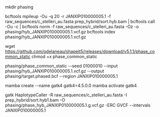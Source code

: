 mkdir phasing

bcftools mpileup -Ou -q 20 -r JANXIP010000005.1 -f raw_sequences/c_stelleri_au.fasta prep_hybrid/sort.hyb.bam | bcftools call -Ou -c | bcftools norm -f raw_sequences/c_stelleri_au.fasta -Oz -o phasing/hyb_JANXIP010000005.1.vcf.gz
bcftools index phasing/hyb_JANXIP010000005.1.vcf.gz




wget https://github.com/odelaneau/shapeit5/releases/download/v5.1.1/phase_common_static
chmod +x phase_common_static

phasing/phase_common_static --seed 01000010 --input phasing/hyb_JANXIP010000005.1.vcf.gz --output phasing/target.phased.bcf --region JANXIP010000005.1








mamba create --name gatk4 gatk4=4.5.0.0
mamba activate gatk4

gatk HaplotypeCaller -R raw_sequences/c_stelleri_au.fasta -I prep_hybrid/sort.hyb1.bam -O phasing/phase_hyb_JANXIP010000005.1.g.vcf.gz -ERC GVCF --intervals JANXIP010000005.1

